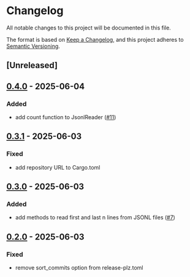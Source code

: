 # Changelog

All notable changes to this project will be documented in this file.

The format is based on [Keep a Changelog](https://keepachangelog.com/en/1.0.0/),
and this project adheres to [Semantic Versioning](https://semver.org/spec/v2.0.0.html).

## [Unreleased]

## [0.4.0](https://github.com/gpmcp/async-jsonl/compare/v0.3.1...v0.4.0) - 2025-06-04

### Added

- add count function to JsonlReader ([#11](https://github.com/gpmcp/async-jsonl/pull/11))

## [0.3.1](https://github.com/gpmcp/async-jsonl/compare/v0.3.0...v0.3.1) - 2025-06-03

### Fixed

- add repository URL to Cargo.toml

## [0.3.0](https://github.com/gpmcp/async-jsonl/compare/v0.2.0...v0.3.0) - 2025-06-03

### Added

- add methods to read first and last n lines from JSONL files ([#7](https://github.com/gpmcp/async-jsonl/pull/7))

## [0.2.0](https://github.com/gpmcp/async-jsonl/compare/v0.1.0...v0.2.0) - 2025-06-03

### Fixed

- remove sort_commits option from release-plz.toml

